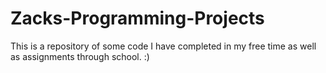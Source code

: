 # Zacks-Programming-Projects
This is a repository of some code I have completed in my free time as well as assignments through school. :)


